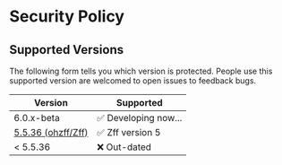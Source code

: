 # Security Policy

## Supported Versions

The following form tells you which version is protected. People use this supported version are welcomed to open issues to feedback bugs.

| Version | Supported          |
| ------- | ------------------ |
| 6.0.x-beta   | :white_check_mark: Developing now... |
| [5.5.36 (ohzff/Zff)](https://github.com/ohzff/Zff/releases/tag/5.5.36)   | :white_check_mark: Zff version 5 |
| < 5.5.36   | :x: Out-dated |
